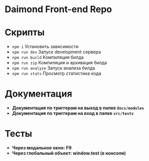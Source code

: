 # Daimond Front-end Repo

# Скрипты

- `npm i` Установить зависимости
- `npm run dev` Запуск development сервера
- `npm run build` Компиляция билда
- `npm run zip` Компиляция и архивация билда
- `npm run analyze` Запуск анализа билда
- `npm run stats` Просмотр статистика кода

# Документация

- **Документация по триггерам на выход в  папке `docs/modules`**
- **Документация по триггерам на вход в папке `src/tests`**

# Тесты

* **Через модальное окно: F9**
* **Через глобальный объект: window.test (в консоли)**